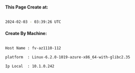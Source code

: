 
   
#### This Page Create at:

```bash

2024-02-03 - 03:39:26 UTC

```

#### Create By Machine:

```bash

Host Name : fv-az1110-112

platform  : Linux-6.2.0-1019-azure-x86_64-with-glibc2.35

Ip Local  : 10.1.0.242

```

